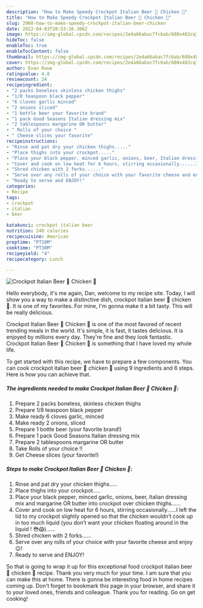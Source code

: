 ```yaml
---
description: "How to Make Speedy Crockpot Italian Beer 🍺 Chicken 🐔"
title: "How to Make Speedy Crockpot Italian Beer 🍺 Chicken 🐔"
slug: 2960-how-to-make-speedy-crockpot-italian-beer-chicken
date: 2022-04-03T20:53:16.306Z
image: https://img-global.cpcdn.com/recipes/2e4a66abac7fc6ab/680x482cq70/crockpot-italian-beer-chicken-recipe-main-photo.jpg
hideToc: false
enableToc: true
enableTocContent: false
thumbnail: https://img-global.cpcdn.com/recipes/2e4a66abac7fc6ab/680x482cq70/crockpot-italian-beer-chicken-recipe-main-photo.jpg
cover: https://img-global.cpcdn.com/recipes/2e4a66abac7fc6ab/680x482cq70/crockpot-italian-beer-chicken-recipe-main-photo.jpg
author: Evan Rowe
ratingvalue: 4.8
reviewcount: 24
recipeingredient:
- "2 packs boneless skinless chicken thighs"
- "1/8 teaspoon black pepper"
- "6 cloves garlic minced"
- "2 onions sliced"
- "1 bottle beer your favorite brand"
- "1 pack Good Seasons Italian dressing mix"
- "2 tablespoons margarine OR butter"
- " Rolls of your choice "
- " Cheese slices your favorite"
recipeinstructions:
- "Rinse and pat dry your chicken thighs....."
- "Place thighs into your crockpot....."
- "Place your black pepper, minced garlic, onions, beer, Italian dressing mix and margarine OR butter into crockpot over chicken thighs......"
- "Cover and cook on low heat for 6 hours, stirring occasionally......I left the lid to my crockpot slightly opened so that the chicken wouldn’t cook up in too much liquid (you don’t want your chicken floating around in the liquid ! 😳😱)......"
- "Shred chicken with 2 forks......"
- "Serve over any rolls of your choice with your favorite cheese and enjoy 😉!"
- "Ready to serve and ENJOY!"
categories:
- Recipe
tags:
- crockpot
- italian
- beer

katakunci: crockpot italian beer 
nutrition: 240 calories
recipecuisine: American
preptime: "PT10M"
cooktime: "PT30M"
recipeyield: "4"
recipecategory: Lunch

---
```



![Crockpot Italian Beer 🍺 Chicken 🐔](https://img-global.cpcdn.com/recipes/2e4a66abac7fc6ab/680x482cq70/crockpot-italian-beer-chicken-recipe-main-photo.jpg)

Hello everybody, it's me again, Dan, welcome to my recipe site. Today, I will show you a way to make a distinctive dish, crockpot italian beer 🍺 chicken 🐔. It is one of my favorites. For mine, I'm gonna make it a bit tasty. This will be really delicious.



Crockpot Italian Beer 🍺 Chicken 🐔 is one of the most favored of recent trending meals in the world. It's simple, it is fast, it tastes delicious. It is enjoyed by millions every day. They're fine and they look fantastic. Crockpot Italian Beer 🍺 Chicken 🐔 is something that I have loved my whole life.


To get started with this recipe, we have to prepare a few components. You can cook crockpot italian beer 🍺 chicken 🐔 using 9 ingredients and 6 steps. Here is how you can achieve that.

<!--inarticleads1-->

##### The ingredients needed to make Crockpot Italian Beer 🍺 Chicken 🐔:

1. Prepare 2 packs boneless, skinless chicken thighs
1. Prepare 1/8 teaspoon black pepper
1. Make ready 6 cloves garlic, minced
1. Make ready 2 onions, sliced
1. Prepare 1 bottle beer (your favorite brand!)
1. Prepare 1 pack Good Seasons Italian dressing mix
1. Prepare 2 tablespoons margarine OR butter
1. Take  Rolls of your choice !!
1. Get  Cheese slices (your favorite!)




<!--inarticleads2-->

##### Steps to make Crockpot Italian Beer 🍺 Chicken 🐔:

1. Rinse and pat dry your chicken thighs.....
1. Place thighs into your crockpot.....
1. Place your black pepper, minced garlic, onions, beer, Italian dressing mix and margarine OR butter into crockpot over chicken thighs......
1. Cover and cook on low heat for 6 hours, stirring occasionally......I left the lid to my crockpot slightly opened so that the chicken wouldn’t cook up in too much liquid (you don’t want your chicken floating around in the liquid ! 😳😱)......
1. Shred chicken with 2 forks......
1. Serve over any rolls of your choice with your favorite cheese and enjoy 😉!
1. Ready to serve and ENJOY!



So that is going to wrap it up for this exceptional food crockpot italian beer 🍺 chicken 🐔 recipe. Thank you very much for your time. I am sure that you can make this at home. There is gonna be interesting food in home recipes coming up. Don't forget to bookmark this page in your browser, and share it to your loved ones, friends and colleague. Thank you for reading. Go on get cooking!
